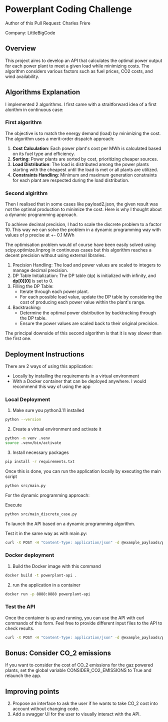 

# Powerplant Coding Challenge

Author of this Pull Request: Charles Frère

Company: LittleBigCode

## Overview

This project aims to develop an API that calculates the optimal power output for each power plant to meet a given 
load while minimizing costs. The algorithm considers various factors such as fuel prices, CO2 costs, and wind availability.

## Algorithms Explanation


I implemented 2 algorithms. I first came with a straitforward idea of a first alorithm in continuous case:


### First algorithm

The objective is to match the energy demand (load) by minimizing the cost.
The algorithm uses a merit-order dispatch approach:
1. **Cost Calculation**: Each power plant's cost per MWh is calculated based on its fuel type and efficiency.
2. **Sorting**: Power plants are sorted by cost, prioritizing cheaper sources.
3. **Load Distribution**: The load is distributed among the power plants starting with the cheapest until the load is met or all plants are utilized.
4. **Constraints Handling**: Minimum and maximum generation constraints for each plant are respected during the load distribution.

### Second algirithm

Then I realised that in some cases like payload2.json, the given result was not the optimal 
production to minimize the cost. Here is why I thought about a dynamic programming approach. 


To achieve decimal precision, I had to scale the discrete problem to a factor 10. 
This way we can solve the problem in a dynamic programming way with values of p precise at +- 0.1 MWh

The optimisation problem would of course have been easily solved using scipy.optimize.linprog in continuous cases
but this algorithm reaches a decent precision without using external libraries. 

1. Precision Handling: The load and power values are scaled to integers to manage decimal precision.
2. DP Table Initialization: The DP table (dp) is initialized with infinity, and **dp[0][0]** is set to 0.
3. Filling the DP Table:
   - Iterate through each power plant.
   - For each possible load value, update the DP table by considering the cost of producing each power value within the plant's range.
4. Backtracking:
   - Determine the optimal power distribution by backtracking through the DP table.
   - Ensure the power values are scaled back to their original precision.

The principal downside of this second algorithm is that it is way slower than the first one.

## Deployment Instructions

There are 2 ways of using this application: 
- Locally by installing the requirements in a virtual environment
- With a Docker container that can be deployed anywhere. I would recommend this way of using the app


### Local Deployment 

1. Make sure you python3.11 installed
```bash
python --version
```

2. Create a virtual environment and activate it

```bash
python -m venv .venv 
source .venv/bin/activate
```

3. Install necessary packages

```bash
pip install -r requirements.txt
```

Once this is done, you can run the application locally by executing the main script

```bash
python src/main.py
```

For the dynamic programming approach: 

Execute 
```bash
python src/main_discrete_case.py
```

To launch the API based on a dynamic programming algorithm.

Test it in the same way as with main.py: 

```bash
curl -X POST -H "Content-Type: application/json" -d @example_payloads/payload3.json http://0.0.0.0:8888/productionplan
```

### Docker deployment

1. Build the Docker image with this command

```bash
docker build -t powerplant-api .
```

2. run the application in a container 
```bash
docker run -p 8888:8888 powerplant-api
```


### Test the API

Once the container is up and running, you can use the API with curl commands of this form. 
Feel free to provide different input files to the API to check results. 

```bash
curl -X POST -H "Content-Type: application/json" -d @example_payloads/payload3.json http://0.0.0.0:8888/productionplan
```

## Bonus: Consider CO_2 emissions

If you want to consider the cost of CO_2 emissions for the gaz powered plants, set the global variable
CONSIDER_CO2_EMISSIONS to True and relaunch the app. 


## Improving points

2. Propose an interface to ask the user if he wants to take CO_2 cost into account without changing code. 
3. Add a swagger UI for the user to visually interact with the API. 